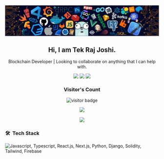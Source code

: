 <p align="center"><img src="https://raw.githubusercontent.com/KevinPatel04/KevinPatel04/master/header.png"></p>

<h2 align="center">Hi, I am Tek Raj Joshi. </h2>
<p align="center"> Blockchain Developer | Looking to collaborate on anything that I can help with.
<p align="center">
<a href="https://linkedin.com/in/T3KRAJ"><img src="https://img.shields.io/badge/-T3KRAJ-0077B5?style=for-the-badge&logo=Linkedin&logoColor=white"/></a>
<a href="https://leetcode.com/code_nerd"><img src="https://img.shields.io/badge/-code_nerd-FFA116?style=for-the-badge&logo=leetcode&logoColor=white"/></a>
<a href="https://twitter.com/T3KRAJ"><img src="https://img.shields.io/badge/-T3KRAJ-1DA1F2?style=for-the-badge&logo=twitter&logoColor=white"/></a>
</p>

<h3 align="center"><b>Visitor's Count</b></h3>
<p align="center"><img src="https://profile-counter.glitch.me/{T3KRAJ}/count.svg" alt="visitor badge"/></p>
<p align="center"><img height="50%" width="auto" src ="https://github-readme-stats.vercel.app/api/top-langs/?username=t3kraj&layout=compact&theme=darcula&bg_color=00000000&langs_count=6&hide=jupyter%20notebook,tex,css,php,html"></p>
<p align="center" ><img src="https://github-readme-streak-stats.herokuapp.com/?user=T3KRAJ&theme=highcontrast")></p>

  

### 🛠 &nbsp;Tech Stack
<img src="https://skillicons.dev/icons?i=js,typescript,next,python,django,solidity,git" title="Javascript, Typescript, React.js, Next.js, Python, Django, Solidity, Tailwind, Firebase" alt="Javascript, Typescript, React.js, Next.js, Python, Django, Solidity, Tailwind, Firebase" /> <br /><br />




